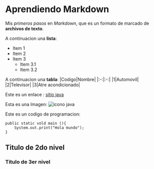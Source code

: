 # Aprendiendo Markdown 

Mis _primeros pasos_ en _Markdown_, que es un formato de marcado de __archivos de texto__.

A continuacion una **lista**: 

* Item 1
* Item 2
* Item 3
  - Item 3.1
  - Item 3.2

A continuacion una **tabla**:
|Codigo|Nombre|
|:-:|:-:|
|1|Automovil| 
|2|Televisor|
|3|Atre acondicionado| 

Este es un enlace :
[sitio java](https://www.java.com/es/download/ie_manual.jsp)

Esta es una Imagen:
![icono java](https://cdn-icons-png.flaticon.com/512/226/226777.png)

Este es un codigo de programacion: 

    public static vold main (){
        System.out.print("Hola mundo");
    }   
## Titulo de 2do nivel 
### Titulo de 3er nivel 